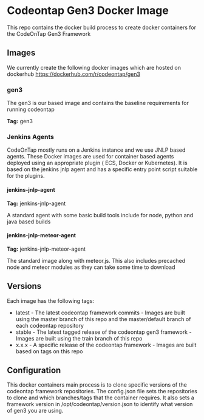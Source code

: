 # Codeontap Gen3 Docker Image

This repo contains the docker build process to create docker containers for the CodeOnTap Gen3 Framework

## Images

We currently create the following docker images which are hosted on dockerhub https://dockerhub.com/r/codeontap/gen3

### gen3

The gen3 is our based image and contains the baseline requirements for running codeontap

**Tag:** gen3

### Jenkins Agents

CodeOnTap mostly runs on a Jenkins instance and we use JNLP based agents. These Docker images are used for container based agents deployed using an appropriate plugin ( ECS, Docker or Kubernetes). It is based on the jenkins jnlp agent and has a specific entry point script suitable for the plugins.

#### jenkins-jnlp-agent

**Tag:** jenkins-jnlp-agent

A standard agent with some basic build tools include for node, python and java based builds

#### jenkins-jnlp-meteor-agent

**Tag:** jenkins-jnlp-meteor-agent

The standard image along with meteor.js. This also includes precached node and meteor modules as they can take some time to download

## Versions

Each image has the following tags:

- latest - The latest codeontap framework commits - Images are built using the master branch of this repo and the master/default branch of each codeontap repository
- stable - The latest tagged release of the codeontap gen3 framework - Images are built using the train branch of this repo
- x.x.x - A specific release of the codeontap framework - Images are built based on tags on this repo

## Configuration

This docker containers main process is to clone specific versions of the codeontap framework repositories. The config.json file sets the repositories to clone and which branches/tags that the container requires. It also sets a framework version in /opt/codeontap/version.json to identify what version of gen3 you are using.
